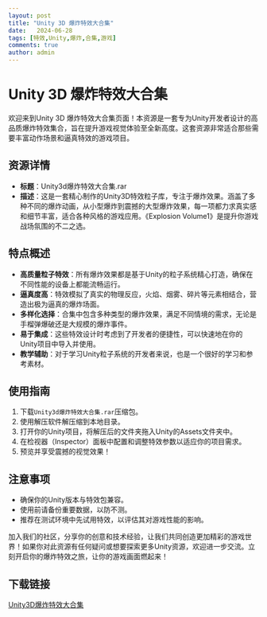 ```yaml
---
layout: post
title: "Unity 3D 爆炸特效大合集"
date:   2024-06-28
tags: [特效,Unity,爆炸,合集,游戏]
comments: true
author: admin
---
```

# Unity 3D 爆炸特效大合集

欢迎来到Unity 3D 爆炸特效大合集页面！本资源是一套专为Unity开发者设计的高品质爆炸特效集合，旨在提升游戏视觉体验至全新高度。这套资源非常适合那些需要丰富动作场景和逼真特效的游戏项目。

## 资源详情

- **标题**：Unity3d爆炸特效大合集.rar
- **描述**：这是一套精心制作的Unity3D特效粒子库，专注于爆炸效果。涵盖了多种不同的爆炸动画，从小型爆炸到震撼的大型爆炸效果，每一项都力求真实感和细节丰富，适合各种风格的游戏应用。《Explosion Volume1》是提升你游戏战场氛围的不二之选。

## 特点概述

- **高质量粒子特效**：所有爆炸效果都是基于Unity的粒子系统精心打造，确保在不同性能的设备上都能流畅运行。
- **逼真度高**：特效模拟了真实的物理反应，火焰、烟雾、碎片等元素相结合，营造出极为逼真的爆炸场面。
- **多样化选择**：合集中包含多种类型的爆炸效果，满足不同情境的需求，无论是手榴弹爆破还是大规模的爆炸事件。
- **易于集成**：这些特效设计时考虑到了开发者的便捷性，可以快速地在你的Unity项目中导入并使用。
- **教学辅助**：对于学习Unity粒子系统的开发者来说，也是一个很好的学习和参考素材。

## 使用指南

1. 下载`Unity3d爆炸特效大合集.rar`压缩包。
2. 使用解压软件解压缩到本地目录。
3. 打开你的Unity项目，将解压后的文件夹拖入Unity的Assets文件夹中。
4. 在检视器（Inspector）面板中配置和调整特效参数以适应你的项目需求。
5. 预览并享受震撼的视觉效果！

## 注意事项

- 确保你的Unity版本与特效包兼容。
- 使用前请备份重要数据，以防不测。
- 推荐在测试环境中先试用特效，以评估其对游戏性能的影响。

加入我们的社区，分享你的创意和技术经验，让我们共同创造更加精彩的游戏世界！如果你对此资源有任何疑问或想要探索更多Unity资源，欢迎进一步交流。立刻开启你的爆炸特效之旅，让你的游戏画面燃起来！

## 下载链接

[Unity3D爆炸特效大合集](https://pan.quark.cn/s/e8bacf93c840)